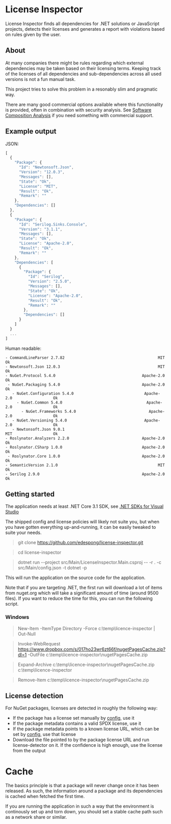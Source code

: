 # License Inspector

License Inspector finds all dependencies for .NET solutions or JavaScript projects, detects their
licenses and generates a report with violations based on rules given by the
user.

## About

At many companies there might be rules regarding which external dependencies
may be taken based on their licensing terms. Keeping track of the licenses of all
dependencies and sub-dependencies across all used versions is not a fun manual
task.

This project tries to solve this problem in a resonably slim and pragmatic way.

There are many good commercial options available where this functionality is 
provided, often in combination with security analysis. See [Software Composition Analysis](https://www.google.com/search?q=Software+Composition+Analysis+license&oq=Software+Composition+Analysis)
if you need something with commercial support.

## Example output 

JSON:
```javascript
[
  {
    "Package": {
      "Id": "Newtonsoft.Json",
      "Version": "12.0.3",
      "Messages": [],
      "State": "Ok",
      "License": "MIT",
      "Result": "Ok",
      "Remark": ""
    },
    "Dependencies": []
  },
  {
    "Package": {
      "Id": "Serilog.Sinks.Console",
      "Version": "3.1.1",
      "Messages": [],
      "State": "Ok",
      "License": "Apache-2.0",
      "Result": "Ok",
      "Remark": ""
    },
    "Dependencies": [
      {
        "Package": {
          "Id": "Serilog",
          "Version": "2.5.0",
          "Messages": [],
          "State": "Ok",
          "License": "Apache-2.0",
          "Result": "Ok",
          "Remark": ""
        },
        "Dependencies": []
      }
    ]
  }
  ...
]
```

Human readable:
```
- CommandLineParser 2.7.82                                         MIT                  Ok
- Newtonsoft.Json 12.0.3                                           MIT                  Ok
- NuGet.Protocol 5.4.0                                      Apache-2.0                  Ok
 - NuGet.Packaging 5.4.0                                    Apache-2.0                  Ok
   - NuGet.Configuration 5.4.0                               Apache-2.0                  Ok
     - NuGet.Common 5.4.0                                     Apache-2.0                  Ok
       - NuGet.Frameworks 5.4.0                                Apache-2.0                  Ok
   - NuGet.Versioning 5.4.0                                  Apache-2.0                  Ok
   - Newtonsoft.Json 9.0.1                                          MIT                  Ok
- Roslynator.Analyzers 2.2.0                                Apache-2.0                  Ok
- Roslynator.CSharp 1.0.0                                   Apache-2.0                  Ok
 - Roslynator.Core 1.0.0                                    Apache-2.0                  Ok
- SemanticVersion 2.1.0                                            MIT                  Ok
- Serilog 2.9.0                                             Apache-2.0                  Ok
```

## Getting started

The application needs at least .NET Core 3.1 SDK, see [.NET SDKs for Visual Studio](https://dotnet.microsoft.com/download/visual-studio-sdks)


The shipped config and license policies will likely not suite you, but when you
have gotten everything up-and-running, it can be easily tweaked to suite your
needs.


> git clone https://github.com/edespong/license-inspector.git

> cd license-inspector

> dotnet run --project src/Main/LicenseInspector.Main.csproj -- -r . -c src/Main/config.json -t dotnet -p

This will run the application on the source code for the application.

Note that if you are targeting .NET, the first run will download a lot of items from nuget.org which will
take a significant amount of time (around 9500 files). If you want to reduce the time for this, you
can run the following script.

### Windows
> New-Item -ItemType Directory -Force c:\temp\licence-inspector | Out-Null

> Invoke-WebRequest https://www.dropbox.com/s/017ho23wr6zt66f/nugetPagesCache.zip?dl=1 -OutFile c:\temp\licence-inspector\nugetPagesCache.zip

> Expand-Archive c:\temp\licence-inspector\nugetPagesCache.zip c:\temp\licence-inspector

> Remove-Item c:\temp\licence-inspector\nugetPagesCache.zip

## License detection

For NuGet packages, licenses are detected in roughly the following way:
* If the package has a license set manually by [config](src/Main/publicPackagePolicies.json), use it
* If the package metadata contains a valid SPDX license, use it
* If the package metadata points to a known license URL, which can be set by [config](src/Main/licenses.json), use that license
* Download the file pointed to by the package license URL and run license-detector on it. If the confidence is high enough, use the license from the output

# Cache

The basics principle is that a package will never change once it has been
released. As such, the information around a package and its dependencies is
cached when fetched the first time.

If you are running the application in such a way that the environment is
continously set up and torn down, you should set a stable cache path such
as a network share or similar.

